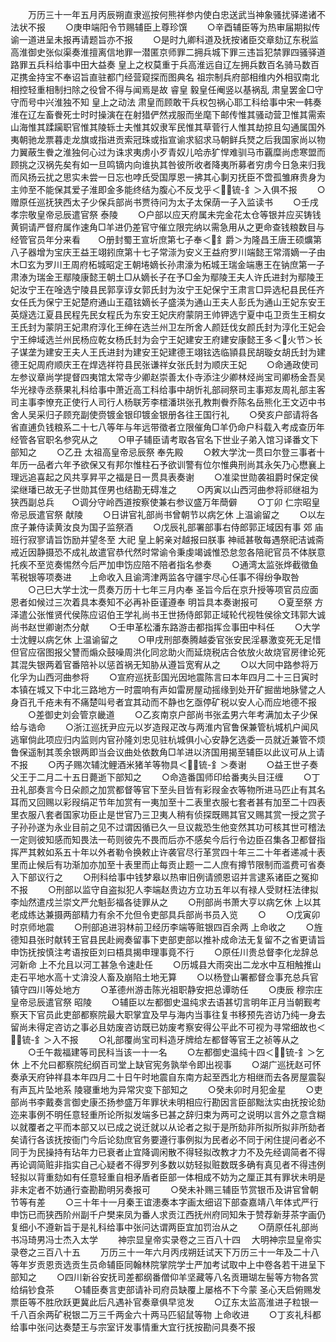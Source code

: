 <!-- { "loadSidebar": true } -->
　　万历三十一年五月丙辰朔直隶巡按何熊祥参内使白忠送武当神象骚扰驿递诸不法状不报
　　○庚申端阳令节赐辅臣上尊珍馔
　　○辛酉辅臣等为热审届期拟传谕一道进呈未报再请题旨亦不报
　　○是时九卿科道及抚按诸臣交章劾辽东税监高淮御史张似渠奏淮擅离信地罪一潜匿京师罪二拥兵城下罪三违旨犯禁罪四骚驿道路罪五兵科给事中田大益奏  皇上之权莫重于兵高淮远自辽左拥兵数百名骑马数百疋携金持宝不奉诏旨直驻都门经营窥探而图典名  祖宗制兵府部相维内外相驭南北相控轻重相制扫除之役曾不得与闻焉是故  睿皇  毅皇任阉竖以基祸乱  肃皇罢金□守守而号中兴淮独不知  皇上之动法  肃皇而顾敢干兵权包祸心耶工科给事中宋一韩奏淮在辽左畜餋死士时时操演在在射猎俨然戎服而坐麾下邮传惟其骚动营卫惟其需索山海惟其蹂躏职官惟其陵轹士夫惟其奴隶军民惟其草菅行人惟其劫掠且勾通属国外夷朝驰龙票暮走龙旗或指进贡索冠珠或指宣谕求貂求马朝鲜兵燹之后我国家尚以物力翼蔽生餋之淮独何心过为诛求夷虏小歹青奴儿哈赤犷悍难驯马市覊糜尚虑寒盟而顾挑之汉祸先矣有如一旦鸣镝内向谁执其咎彼所收者降夷所募者穷虏今日急来归我而风扬云扰之思实未尝一日忘也哱氏受国厚恩一拂其心剚刃抚臣不啻孤雏麻贵身为主帅至不能保其爱子淮即金多能终结为腹心不反戈乎＜锍-釒＞入俱不报
　　○赠原任巡抚狭西太子少保兵部尚书贾待问为太子太保荫一子入监读书
　　○壬戌  孝宗敬皇帝忌辰遣官祭  泰陵
　　○户部以应天府属未完金花太仓等银并应买铸钱黄铜请严督府属作速角□羊进仍差官守催立限完纳以需急用从之更命查钱粮数目与经管官员年分来看　　○册封蜀王宣圻庶第七子奉＜釒爵＞为隆昌王唐王硕爌第八子器增为宝庆王益王翊鈏庶第十七子常漴为安义王益府罗川端懿王常湑嫡一子由木□玄为罗川王周府柘城昭定王朝埢嫡长孙肃濠为柘城王瑞金端惠王在钠庶第一子肃溙为瑞金王鄢陵康懿王朝土□从嫡长子在予□金为鄢陵王夫人许氏进封为鄢陵王妃汝宁王在唫选宁陵县民郭享谆女郭氏封为汝宁王妃保宁王肃言□异选杞县民任齐女任氏为保宁王妃楚府通山王蕴铉嫡长子盛渶为通山王夫人彭氏为通山王妃东安王英燧选江夏县民程先民女程氏为东安王妃庆府蒙阴王帅钾选宁夏中屯卫贡生王桐女王氏封为蒙阴王妃肃府淳化王绅在选兰州卫左所舍人颜廷伐女颜氏封为淳化王妃会宁王绅域选兰州民杨应乾女杨氏封为会宁王妃建安王府建安康懿王多＜火节＞长子谋垄为建安王夫人王氏进封为建安王妃建德王翊铉选临頴县民胡璇女胡氏封为建德王妃周府顺庆王在焊选祥符县民张谦祥女张氏封为顺庆王妃
　　○命通政使司左参议章尚学提督四夷馆太常寺少卿赵崇善太仆寺添注少卿林烃尚宝司卿杨金吾吴华光禄寺丞蔡果礼科给事中萧近高工科给事中胡忻礼部祠祭司主事郑友周礼部主客司主事李憭充正使行人司行人杨联芳李橒潘珙张孔教荆餋乔陈名岳熊化王文迈中书舍人吴采归子顾充副使赍镀金银印镀金银册各往王国行礼
　　○癸亥户部请将各省直逋负钱粮系二十七八等年与年远带徵者立限催角□羊仍命户科载入考成查历年经管各官职名参究从之
　　○甲子辅臣请考取各官名下世业子弟入馆习译番文下部知之
　　○乙丑  太祖高皇帝忌辰祭  奉先殿
　　○敕大学沈一贯曰尔登三事者十年历一品者六年予欲保又有邦尔惟柱石予欲训警有位尔惟典刑尚其永矢乃心懋襄上理远追喜起之风共享昇平之福是日一贯具表奏谢
　　○准梁世勋袭祖爵时保定侯梁继璠已故无子世勋其侄男也结勘无碍准之
　　○丙寅以山西河曲参将祁继祖为狭西副总兵　　○调分守岭西道按察使兼右参议盛万年蕳僻
　　○丁卯  仁宗昭皇帝忌辰遣官祭  献陵
　　○日讲官礼部尚书曾朝节以病乞休  上温谕留之
　　○以左庶子兼侍读黄汝良为国子监祭酒
　　○戊辰礼部署部事右侍郎郭正域因有事  郊  庙班行寂寥请旨饬励并望冬至  大祀  皇上躬亲对越报曰朕事  神祗甚敬每遇祭祀洁诚斋戒近因静摄恐不成礼故遣官恭代然时常谕令秉虔竭诚惟恐怠忽各陪祀官员不体朕意托疾不至览奏惕然今后严加申饬应陪不陪者指名参奏
　　○通湾太监张烨截徵鱼苇税银等项奏进　　上命收入且谕湾津两监各守疆宇尽心任事不得纷争取咎
　　○己巳大学士沈一贯奏万历十七年三月内奉  圣旨今后在京升授等项官员应面恩者如候过三次着具本奏知不必再补臣谨遵奉  明旨具本奏谢报可
　　○夏至祭  方泽遣公张惟贤代侯陈应诏伯王学礼尚书王世扬侍郎郭正域轮代视牲侯徐文玮郭大诚尚书赵世卿谢杰分献
　　○壬申革松潘东路游击都指挥佥事田中科任
　　○大学士沈鲤以病乞休  上温谕留之
　　○甲戌刑部奏腾越委官张安民淫暴激变死无足惜但官应宿图报父讐而煽众鼓噪周洪化同忿助火而延烧税店合依放火故烧官房律论死其混失银两着官番陪补以惩首祸无知胁从遵旨宽宥从之
　　○以大同中路参将万化孚为山西河曲参将
　　○宣府巡抚彭国光因地震陈言曰本年四月二十三日寅时本镇在城又下中北三路地方一时震响有声如雷房屋动摇缘到处开矿掘凿地脉譬之人身百孔千疮未有不痛楚叫号者宜其动而不静也乞亟停矿税以安人心而应地德不报
　　○差御史刘会管京畿道
　　○乙亥南京户部尚书张孟男六年考满加太子少保给与诰命
　　○浙江巡抚尹应元以岁造叚疋改与两淮内官鲁保兼管杭城机户闻风逃窜倘此项应归内监则内官孙隆刘忠见驻杭城俱小心安静乞选委一员就近兼管不烦鲁保遥制其羡余银两即当会议曲处依数角□羊进以济国用揭至辅臣以此议可从上请不报
　　○丙子赐次辅沈鲤酒米猪羊等物具＜锍-釒＞奏谢
　　○益王世子奏父王于二月二十五日薨逝下部知之
　　○命造番国师印给番夷头目汪缠
　　○丁丑礼部奏言今日朵颜之加赏都督等官下至头目皆有彩叚金衣等物所进马匹止有其名耳而又回赐以彩叚绢疋节年加赏有一夷加至十二表里衣服七套者甚有加至二十四表里衣服八套者国家功臣止是世官乃三卫夷人稍有侦探既赐其官又赐其赏一授之赏子子孙孙遂为永业目前之见不过谓因循已久一旦议裁恐生他变然其功可核其世可稽法一定则彼知感而知畏法一苟则彼先不畏而后亦不感矣今后行令边臣召集各卫都督指挥严其敕如系五十年以外者勒令换敕止许袭官尽行革赏四十年三二十年者递减十表里而止候后有功渐加亦加至十表里而止每贡止题一二人庶有撙节限制而滥费可省奏入下部议行之
　　○刑科给事中钱梦皋以热审旧例请颁恩诏并言逮系诸臣之冤抑不报
　　○刑部以监守自盗拟犯人李端赵贵边方立功五年以有禄人受财枉法律拟李灿然遣戍兰崇文严允魁彭福各徒罪从之
　　○刑部尚书萧大亨以病乞休  上以其老成练达兼摄两部精力有余不允但令吏部具兵部尚书员入览
　　○
　　○戊寅卯时京师地震
　　○刑部追进羽林前卫经历李端等赃银四百余两  上命收之
　　○旌德知县张时献转王官县民赴阙奏留事下吏部吏部以推补成命法无复留不之省更请旨申饬抚按慎注考语按臣刘曰梧具揭申理事竟不行
　　○原任川贵总督李化龙辞总河新命  上不允且以河工甚急令速赴任
　　○历城县大雨突出二龙水中互相触推山走石平地水高十丈渰没人畜及崩陷土地无算
　　○以杨登山署都督佥事充总兵官镇守四川等处地方
　　○革德州游击陈光祖职静安把总谭昉任
　　○庚辰  穆宗庄皇帝忌辰遣官祭  昭陵
　　○辅臣以左都御史温纯求去语甚切言明年正月当朝觐考察天下官员此吏部都察院最大职掌宜及早与海内当事往复书移预先咨访乃纯一身去留尚未得定咨访之事必且妨废咨访既已妨废考察安得公平此不可视为寻常细故也＜锍-釒＞入不报
　　○礼部覆尚宝司料造牙牌给左都督等官王之祯等从之
　　○壬午裁福建等司民科当该一十一名
　　○左都御史温纯十四＜锍-釒＞乞休  上不允曰都察院纪纲百司堂上缺官宪务孰举令即出视事
　　○湖广巡抚赵可怀奏承天府钟祥县本年四月二十日午时地震自东南方起至西北方相继而去各房屋震裂有声瓦片坠地系  陵寝重地为异常灾变下部知之
　　○癸未卯时月犯金星
　　○吏部尚书李戴奏言御史康丕扬参盛万年罪状未明相应行勘因言臣部黜汰实由抚按论劾迩来事例不明任意轻重所论所拟发端多已甚之辞归束为两可之说明以言外之意含糊以就覆者之平而本部又以已成之说迁就以从论者之拟于是所劾非所拟所拟非所劾者矣请行各该抚按衙门今后论劾庶官务要遵行事例拟为民者必不同于闲住提问者必不同于为民操持有玷年力已衰者止宜降调闲散不得轻拟改教才力不及先经调简者不得再论调简赃非指实自己心疑者不得罗列多数以妨轻拟赃数既多确有真见者不得违例轻拟以背重劾如有任意轻重自相矛盾者臣部一体相成不妨为之厘正其有罪状未明是非未定者不妨通行查勘勘明另奏报可
　　○癸未补赐三辅臣节赏银币及讲官曾朝节等有差
　　○三十年十一月秦王谊漶奏本字画太细诏下部查嘉靖八年体式严行申饬已而狭西阶州副千户樊来凤为番人求贡江西抚州府同知朱于赞荐新芽茶字画仍复细小不遵新旨于是礼科给事中张问达谓两臣宜加罚治从之
　　○荫原任礼部尚书冯琦男冯士杰入太学
　　神宗显皇帝实录卷之三百八十四
　大明神宗显皇帝实录卷之三百八十五
　　万历三十一年六月丙戌朔廷试天下万历三十一年及二十八等年岁贡恩贡选贡生员命辅臣同翰林院掌院学士严加考试取中上中卷各若干进呈下部知之
　　○四川新谷安抚司差都纲番僧仰羊坚藏等八名贡珊瑚左髻等方物各赏给绢钞食茶
　　○辅臣奏言吏部请补司府员缺覆上屡格不下今蒙  圣心天启俯赐发票臣等不胜欣跃更冀此后凡遇补官奏章俱早览发
　　○辽东太监高淮进子粒银一千八百余两矿税银二万三千两金六十两马匹貂鼠等物  上命收进
　　○丁亥礼科都给事中张问达奏楚王与宗室讦发事情重大宜行抚按勘问具奏不报
